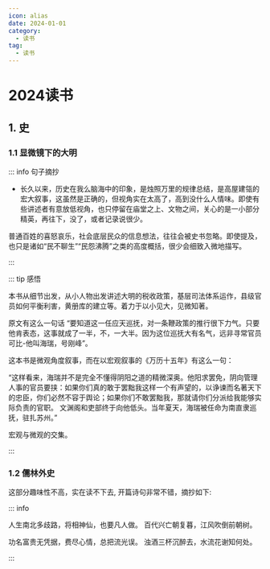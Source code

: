 ```yaml
---
icon: alias
date: 2024-01-01
category:
  - 读书
tag:
  - 读书
---
```


# 2024读书

<!-- more -->
## 1. 史

### 1.1 显微镜下的大明


::: info 句子摘抄

- 长久以来，历史在我么脑海中的印象，是烛照万里的规律总结，是高屋建瓴的宏大叙事，这虽然是正确的，但视角实在太高了，高到没什么人情味。即使有些讲述者有意放低视角，也只停留在庙堂之上、文物之间，关心的是一小部分精英，再往下，没了，或者记录说很少。

普通百姓的喜怒哀乐，社会底层民众的信息想法，往往会被史书忽略。即使提及，也只是诸如“民不聊生”“民怨沸腾”之类的高度概括，很少会细致入微地描写。

:::



::: tip 感悟

本书从细节出发，从小人物出发讲述大明的税收政策，基层司法体系运作，县级官员如何平衡利害，黄册库的建立等。着力于以小见大，见微知著。

原文有这么一句话 “要知道这一任应天巡抚，对一条鞭政策的推行很下力气。只要他肯表态，这事就成了一半，不，一大半。因为这位巡抚大有名气，远非寻常官员可比-他叫海瑞，号刚峰”。

这本书是微观角度叙事，而在以宏观叙事的《万历十五年》有这么一句：

“这样看来，海瑞并不是完全不懂得阴阳之道的精微深奥。他阳求罢免，阴向管理人事的官员要挟：如果你们真的敢于罢黜我这样一个有声望的，以诤谏而名著天下的忠臣，你们必然不容于舆论；如果你们不敢罢黜我，那就请你们分派给我能够实际负责的官职。 文渊阁和吏部终于向他低头。当年夏天，海瑞被任命为南直隶巡抚，驻扎苏州。”


宏观与微观的交集。

:::

### 1.2 儒林外史

这部分趣味性不高，实在读不下去, 开篇诗句非常不错，摘抄如下:

::: info

人生南北多歧路，将相神仙，也要凡人做。 百代兴亡朝复暮，江风吹倒前朝树。

功名富贵无凭据，费尽心情，总把流光误。 浊酒三杯沉醉去，水流花谢知何处。

:::